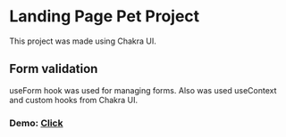 # Landing Page Pet Project

This project was made using Chakra UI.

## Form validation

useForm hook was used for managing forms. Also was used useContext and custom hooks from Chakra UI.

### Demo: [Click](https://landing-project-ddb3e.web.app/)

